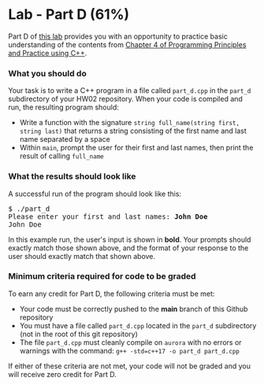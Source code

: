 # Lab - Part D (61%)

Part D of [this lab](../README.md) provides you with an opportunity to practice basic understanding of the contents from [Chapter 4 of Programming Principles and Practice using C++][textbook].

### What you should do

Your task is to write a C++ program in a file called `part_d.cpp` in the `part_d` subdirectory of your HW02 repository. When your code is compiled and run, the resulting program should:
* Write a function with the signature `string full_name(string first, string last)` that returns a string consisting of the first name and last name separated by a space
* Within `main`, prompt the user for their first and last names, then print the result of calling `full_name`


### What the results should look like

A successful run of the program should look like this:
<pre>$ ./part_d
Please enter your first and last names: <b>John Doe</b>
John Doe
</pre>

In this example run, the user's input is shown in **bold**.
Your prompts should exactly match those shown above, and the format of your response to the user should exactly match that shown above.


### Minimum criteria required for code to be graded

To earn any credit for Part D, the following criteria must be met:
* Your code must be correctly pushed to the **main** branch of this Github repository
* You must have a file called `part_d.cpp` located in the `part_d` subdirectory (not in the root of this git repository)
* The file `part_d.cpp` must cleanly compile on `aurora` with no errors or warnings with the command: `g++ -std=c++17 -o part_d part_d.cpp`


If either of these criteria are not met, your code will not be graded and you will receive zero credit for Part D.



[textbook]: https://learning.oreilly.com/library/view/programming-principles-and/9780133796759/ch04.xhtml#ch04

